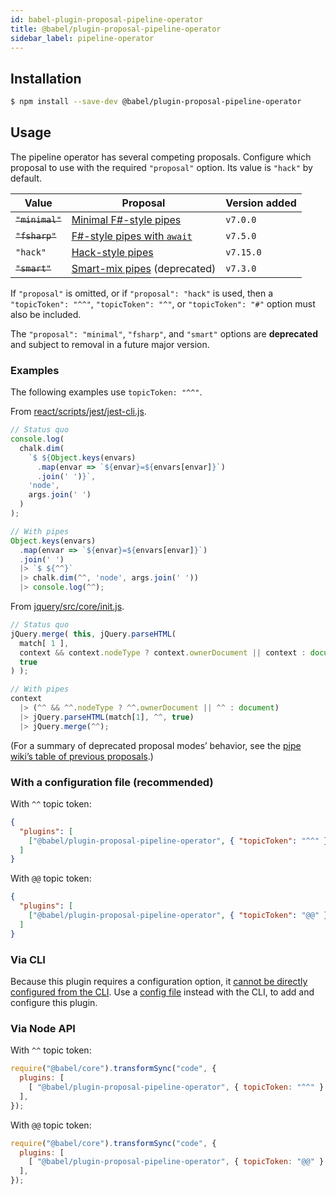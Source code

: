 ```yaml
---
id: babel-plugin-proposal-pipeline-operator
title: @babel/plugin-proposal-pipeline-operator
sidebar_label: pipeline-operator
---
```


## Installation

```sh
$ npm install --save-dev @babel/plugin-proposal-pipeline-operator
```

## Usage

The pipeline operator has several competing proposals.
Configure which proposal to use with the required `"proposal"` option.
Its value is `"hack"` by default.

| Value | Proposal | Version added |
| ----- | -------- | ------------- |
| ~~`"minimal"`~~ | [Minimal F#-style pipes](https://github.com/tc39/proposal-pipeline-operator/) | `v7.0.0`
| ~~`"fsharp"`~~ | [F#-style pipes with `await`](https://github.com/valtech-nyc/proposal-fsharp-pipelines) | `v7.5.0`
| `"hack"` | [Hack-style pipes](https://github.com/js-choi/proposal-hack-pipes) | `v7.15.0`
| ~~`"smart"`~~ | [Smart-mix pipes](https://github.com/js-choi/proposal-smart-pipelines) (deprecated) | `v7.3.0`

If `"proposal"` is omitted, or if `"proposal": "hack"` is used, then a `"topicToken": "^^"`, `"topicToken": "^"`, or `"topicToken": "#"` option must also be included.

The `"proposal": "minimal"`, `"fsharp"`, and `"smart"` options are **deprecated** and subject to removal in a future major version.

### Examples
The following examples use `topicToken: "^^"`.

From [react/scripts/jest/jest-cli.js][].
```js
// Status quo
console.log(
  chalk.dim(
    `$ ${Object.keys(envars)
      .map(envar => `${envar}=${envars[envar]}`)
      .join(' ')}`,
    'node',
    args.join(' ')
  )
);

// With pipes
Object.keys(envars)
  .map(envar => `${envar}=${envars[envar]}`)
  .join(' ')
  |> `$ ${^^}`
  |> chalk.dim(^^, 'node', args.join(' '))
  |> console.log(^^);
```

From [jquery/src/core/init.js][].
```js
// Status quo
jQuery.merge( this, jQuery.parseHTML(
  match[ 1 ],
  context && context.nodeType ? context.ownerDocument || context : document,
  true
) );

// With pipes
context
  |> (^^ && ^^.nodeType ? ^^.ownerDocument || ^^ : document)
  |> jQuery.parseHTML(match[1], ^^, true)
  |> jQuery.merge(^^);
```

[react/scripts/jest/jest-cli.js]: https://github.com/facebook/react/blob/17.0.2/scripts/jest/jest-cli.js
[jquery/src/core/init.js]: https://github.com/jquery/jquery/blob/2.2-stable/src/core/init.js

(For a summary of deprecated proposal modes’ behavior, see the [pipe wiki’s table of previous proposals](https://github.com/tc39/proposal-pipeline-operator/wiki#overview-of-previous-proposals).)


### With a configuration file (recommended)

With `^^` topic token:

```json
{
  "plugins": [
    ["@babel/plugin-proposal-pipeline-operator", { "topicToken": "^^" }]
  ]
}
```

With `@@` topic token:

```json
{
  "plugins": [
    ["@babel/plugin-proposal-pipeline-operator", { "topicToken": "@@" }]
  ]
}
```

### Via CLI

Because this plugin requires a configuration option, it [cannot be directly configured from the CLI](https://github.com/babel/babel/issues/4161). Use a [config file](/docs/en/config-files) instead with the CLI, to add and configure this plugin.

### Via Node API

With `^^` topic token:

```javascript
require("@babel/core").transformSync("code", {
  plugins: [
    [ "@babel/plugin-proposal-pipeline-operator", { topicToken: "^^" } ],
  ],
});
```

With `@@` topic token:

```javascript
require("@babel/core").transformSync("code", {
  plugins: [
    [ "@babel/plugin-proposal-pipeline-operator", { topicToken: "@@" } ],
  ],
});
```

